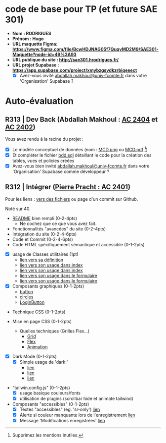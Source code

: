 # code de base pour TP (et future SAE 301)

- **Nom : RODRIGUES**
- **Prénom : Hugo**
- **URL maquette Figma: https://www.figma.com/file/BcwHDJNAG05f7QuqvMD2M9/SAE301-Maquette?node-id=49%3A93**
- **URL publique du site : http://sae301.hrodrigues.fr/**
- **URL projet Supabase : https://app.supabase.com/project/xmybzgsvdkzrbiqeeect**
  - [x] Avez-vous invité abdallah.makhoul@univ-fcomte.fr dans votre 'Organisation' Supabase ?

# Auto-évaluation

## R313 | Dev Back (Abdallah Makhoul : [AC 2404](https://moodle.univ-fcomte.fr/mod/assign/view.php?id=612670) et [AC 2402](https://moodle.univ-fcomte.fr/mod/assign/view.php?id=612669))

Vous avez rendu à la racine du projet :

- [x] Le modèle conceptuel de données (nom : [MCD.png](/MCD.png) ou [MCD.pdf](/MCD.pdf) [^1])
- [x] Et compléter le fichier [bdd.sql](/bdd.sql) détaillant le code pour la création des tables, vues et policies créées
- [x] Avez-vous bien invité abdallah.makhoul@univ-fcomte.fr dans votre 'Organisation' Supabase comme développeur ?

## R312 | Intégrer ([Pierre Pracht : AC 2401](https://moodle.univ-fcomte.fr/mod/assign/view.php?id=612668))

Pour les liens :
[vers des fichiers](https://docs.github.com/en/repositories/managing-your-repositorys-settings-and-features/customizing-your-repository/about-readmes#relative-links-and-image-paths-in-readme-files) ou page d'un commit sur Github.

Noté sur 40.

- [README](/README.md) bien rempli (0-2-4pts)
  - Ne cochez que ce que vous avez fait.
- Fonctionnalités "avancées" du site (0-2-4pts)
- Intégration du site (0-2-4-6pts)
- Code et Commit (0-2-4-6pts)
- Code HTML spécifiquement sémantique et accessible (0-1-2pts)

- [x] usage de Classes utilitaires (1pt)
  - [lien vers sa définition](src/index.css)
  - [lien vers son usage dans index](src/pages/index.vue#L10)
  - [lien vers son usage dans index](src/pages/index.vue#L13)
  - [lien vers son usage dans le formulaire](src/components/FormMontre.vue#L111)
  - [lien vers son usage dans le formulaire](src/components/FormMontre.vue#L115)
- [x] Composants graphiques (0-1-2pts)
  - [button](src/components/Button.vue)
  - [circles](src/components/Circles.vue)
  - [LoginButton](src/components/LoginButton.vue)
- Technique CSS (0-1-2pts)

- Mise en page CSS (0-1-2pts)
  - Quelles techniques (Grilles Flex...)
    - [Grid](src/pages/index.vue#L8)
    - [Flex](src/pages/index.vue#L29)
    - [Animation](src/components/Circles.vue#L3)
- [x] Dark Mode (0-1-2pts)
  - [x] Simple usage de 'dark:'
    - [lien](src/App.vue#L24)
    - [lien](src/App.vue#L37)
    - [lien](src/App.vue#L40)
- "tailwin.config.js" (0-1-2pts)
  - [x] usage basique couleurs/fonts
  - [x] utilisation de plugins (scrollbar hide et animate tailwind)
- Composants "accessibles" (0-1-2pts)
  - [x] Textes "accessibles" (eg. 'sr-only') [lien](src/components/FormKitListColors.vue#L25)
  - [x] Alerte si couleur manquante lors de l'enregistrement [lien](src/components/FormMontre.vue#L39)
  - [x] Message 'Modifications enregistrées' [lien](src/components/FormMontre.vue#L48)

[^1]: Supprimez les mentions inutiles.
